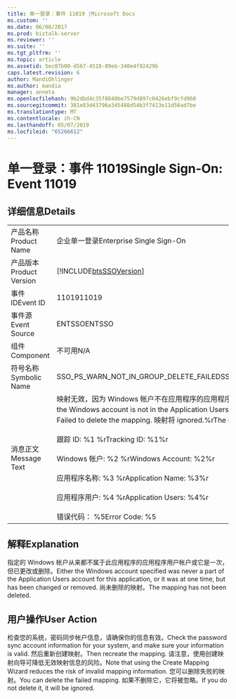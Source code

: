 ```yaml
---
title: 单一登录：事件 11019 |Microsoft Docs
ms.custom: ''
ms.date: 06/08/2017
ms.prod: biztalk-server
ms.reviewer: ''
ms.suite: ''
ms.tgt_pltfrm: ''
ms.topic: article
ms.assetid: 5ec07b00-d567-4518-89eb-340e4f92429b
caps.latest.revision: 6
author: MandiOhlinger
ms.author: mandia
manager: anneta
ms.openlocfilehash: 9b2dbd4c35f8848be7579d897c0426ebf9cfd960
ms.sourcegitcommit: 381e83d43796a345488d54b3f7413e11d56ad7be
ms.translationtype: MT
ms.contentlocale: zh-CN
ms.lasthandoff: 05/07/2019
ms.locfileid: "65266612"
---
```

# <a name="single-sign-on-event-11019"></a><span data-ttu-id="169c2-102">单一登录：事件 11019</span><span class="sxs-lookup"><span data-stu-id="169c2-102">Single Sign-On: Event 11019</span></span>
## <a name="details"></a><span data-ttu-id="169c2-103">详细信息</span><span class="sxs-lookup"><span data-stu-id="169c2-103">Details</span></span>  
  
|                 |                                                                                                                                                                                                                                                                                                                                                  |
|-----------------|--------------------------------------------------------------------------------------------------------------------------------------------------------------------------------------------------------------------------------------------------------------------------------------------------------------------------------------------------|
|  <span data-ttu-id="169c2-104">产品名称</span><span class="sxs-lookup"><span data-stu-id="169c2-104">Product Name</span></span>   |                                                                                                                                                            <span data-ttu-id="169c2-105">企业单一登录</span><span class="sxs-lookup"><span data-stu-id="169c2-105">Enterprise Single Sign-On</span></span>                                                                                                                                                             |
| <span data-ttu-id="169c2-106">产品版本</span><span class="sxs-lookup"><span data-stu-id="169c2-106">Product Version</span></span> |                                                                                                                                            [!INCLUDE[btsSSOVersion](../includes/btsssoversion-md.md)]                                                                                                                                            |
|    <span data-ttu-id="169c2-107">事件 ID</span><span class="sxs-lookup"><span data-stu-id="169c2-107">Event ID</span></span>     |                                                                                                                                                                      <span data-ttu-id="169c2-108">11019</span><span class="sxs-lookup"><span data-stu-id="169c2-108">11019</span></span>                                                                                                                                                                       |
|  <span data-ttu-id="169c2-109">事件源</span><span class="sxs-lookup"><span data-stu-id="169c2-109">Event Source</span></span>   |                                                                                                                                                                      <span data-ttu-id="169c2-110">ENTSSO</span><span class="sxs-lookup"><span data-stu-id="169c2-110">ENTSSO</span></span>                                                                                                                                                                      |
|    <span data-ttu-id="169c2-111">组件</span><span class="sxs-lookup"><span data-stu-id="169c2-111">Component</span></span>    |                                                                                                                                                                       <span data-ttu-id="169c2-112">不可用</span><span class="sxs-lookup"><span data-stu-id="169c2-112">N/A</span></span>                                                                                                                                                                        |
|  <span data-ttu-id="169c2-113">符号名称</span><span class="sxs-lookup"><span data-stu-id="169c2-113">Symbolic Name</span></span>  |                                                                                                                                                      <span data-ttu-id="169c2-114">SSO_PS_WARN_NOT_IN_GROUP_DELETE_FAILED</span><span class="sxs-lookup"><span data-stu-id="169c2-114">SSO_PS_WARN_NOT_IN_GROUP_DELETE_FAILED</span></span>                                                                                                                                                      |
|  <span data-ttu-id="169c2-115">消息正文</span><span class="sxs-lookup"><span data-stu-id="169c2-115">Message Text</span></span>   | <span data-ttu-id="169c2-116">映射无效，因为 Windows 帐户不在应用程序的应用程序用户帐户。</span><span class="sxs-lookup"><span data-stu-id="169c2-116">The mapping is not valid because the Windows account is not in the Application Users account for the application.</span></span> <span data-ttu-id="169c2-117">无法删除映射。</span><span class="sxs-lookup"><span data-stu-id="169c2-117">Failed to delete the mapping.</span></span> <span data-ttu-id="169c2-118">映射将 ignored.%r</span><span class="sxs-lookup"><span data-stu-id="169c2-118">The mapping will be ignored.%r</span></span><br /><br /> <span data-ttu-id="169c2-119">跟踪 ID: %1 %r</span><span class="sxs-lookup"><span data-stu-id="169c2-119">Tracking ID: %1%r</span></span><br /><br /> <span data-ttu-id="169c2-120">Windows 帐户: %2 %r</span><span class="sxs-lookup"><span data-stu-id="169c2-120">Windows Account: %2%r</span></span><br /><br /> <span data-ttu-id="169c2-121">应用程序名称: %3 %r</span><span class="sxs-lookup"><span data-stu-id="169c2-121">Application Name: %3%r</span></span><br /><br /> <span data-ttu-id="169c2-122">应用程序用户: %4 %r</span><span class="sxs-lookup"><span data-stu-id="169c2-122">Application Users: %4%r</span></span><br /><br /> <span data-ttu-id="169c2-123">错误代码： %5</span><span class="sxs-lookup"><span data-stu-id="169c2-123">Error Code: %5</span></span> |
  
## <a name="explanation"></a><span data-ttu-id="169c2-124">解释</span><span class="sxs-lookup"><span data-stu-id="169c2-124">Explanation</span></span>  
 <span data-ttu-id="169c2-125">指定的 Windows 帐户从来都不属于此应用程序的应用程序用户帐户或它是一次，但已更改或删除。</span><span class="sxs-lookup"><span data-stu-id="169c2-125">Either the Windows account specified was never a part of the Application Users account for this application, or it was at one time, but has been changed or removed.</span></span> <span data-ttu-id="169c2-126">尚未删除的映射。</span><span class="sxs-lookup"><span data-stu-id="169c2-126">The mapping has not been deleted.</span></span>  
  
## <a name="user-action"></a><span data-ttu-id="169c2-127">用户操作</span><span class="sxs-lookup"><span data-stu-id="169c2-127">User Action</span></span>  
 <span data-ttu-id="169c2-128">检查您的系统，密码同步帐户信息，请确保你的信息有效。</span><span class="sxs-lookup"><span data-stu-id="169c2-128">Check the password sync account information for your system, and make sure your information is valid.</span></span> <span data-ttu-id="169c2-129">然后重新创建映射。</span><span class="sxs-lookup"><span data-stu-id="169c2-129">Then recreate the mapping.</span></span> <span data-ttu-id="169c2-130">请注意，使用创建映射向导可降低无效映射信息的风险。</span><span class="sxs-lookup"><span data-stu-id="169c2-130">Note that using the Create Mapping Wizard reduces the risk of invalid mapping information.</span></span> <span data-ttu-id="169c2-131">您可以删除失败的映射。</span><span class="sxs-lookup"><span data-stu-id="169c2-131">You can delete the failed mapping.</span></span> <span data-ttu-id="169c2-132">如果不删除它，它将被忽略。</span><span class="sxs-lookup"><span data-stu-id="169c2-132">If you do not delete it, it will be ignored.</span></span>
